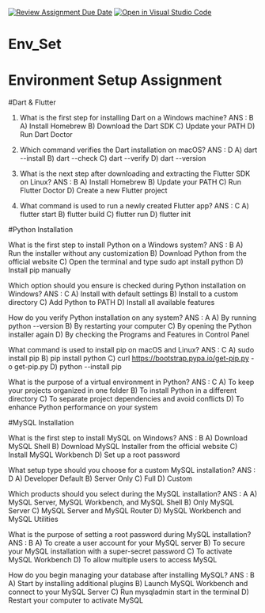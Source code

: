 [![Review Assignment Due Date](https://classroom.github.com/assets/deadline-readme-button-22041afd0340ce965d47ae6ef1cefeee28c7c493a6346c4f15d667ab976d596c.svg)](https://classroom.github.com/a/vnsr1XuU)
[![Open in Visual Studio Code](https://classroom.github.com/assets/open-in-vscode-2e0aaae1b6195c2367325f4f02e2d04e9abb55f0b24a779b69b11b9e10269abc.svg)](https://classroom.github.com/online_ide?assignment_repo_id=15630288&assignment_repo_type=AssignmentRepo)
# Env_Set

# Environment Setup Assignment

#Dart & Flutter

1. What is the first step for installing Dart on a Windows machine?
ANS : B
A) Install Homebrew
B) Download the Dart SDK
C) Update your PATH
D) Run Dart Doctor


2. Which command verifies the Dart installation on macOS?
ANS : D
A) dart --install
B) dart --check
C) dart --verify
D) dart --version


3. What is the next step after downloading and extracting the Flutter SDK on Linux?
ANS : B
A) Install Homebrew
B) Update your PATH
C) Run Flutter Doctor
D) Create a new Flutter project


4. What command is used to run a newly created Flutter app?
ANS : C
A) flutter start
B) flutter build
C) flutter run
D) flutter init


#Python Installation

What is the first step to install Python on a Windows system?
ANS : B
A) Run the installer without any customization
B) Download Python from the official website
C) Open the terminal and type sudo apt install python
D) Install pip manually

Which option should you ensure is checked during Python installation on Windows?
ANS : C
A) Install with default settings
B) Install to a custom directory
C) Add Python to PATH
D) Install all available features

How do you verify Python installation on any system?
ANS : A
A) By running python --version
B) By restarting your computer
C) By opening the Python installer again
D) By checking the Programs and Features in Control Panel

What command is used to install pip on macOS and Linux?
ANS : C
A) sudo install pip
B) pip install python
C) curl https://bootstrap.pypa.io/get-pip.py -o get-pip.py
D) python --install pip

What is the purpose of a virtual environment in Python?
ANS : C
A) To keep your projects organized in one folder
B) To install Python in a different directory
C) To separate project dependencies and avoid conflicts
D) To enhance Python performance on your system

#MySQL Installation

What is the first step to install MySQL on Windows?
ANS : B
A) Download MySQL Shell
B) Download MySQL Installer from the official website
C) Install MySQL Workbench
D) Set up a root password

What setup type should you choose for a custom MySQL installation?
ANS : D
A) Developer Default
B) Server Only
C) Full
D) Custom

Which products should you select during the MySQL installation?
ANS : A
A) MySQL Server, MySQL Workbench, and MySQL Shell
B) Only MySQL Server
C) MySQL Server and MySQL Router
D) MySQL Workbench and MySQL Utilities

What is the purpose of setting a root password during MySQL installation?
ANS : B
A) To create a user account for your MySQL server
B) To secure your MySQL installation with a super-secret password
C) To activate MySQL Workbench
D) To allow multiple users to access MySQL

How do you begin managing your database after installing MySQL?
ANS : B
A) Start by installing additional plugins
B) Launch MySQL Workbench and connect to your MySQL Server
C) Run mysqladmin start in the terminal
D) Restart your computer to activate MySQL
